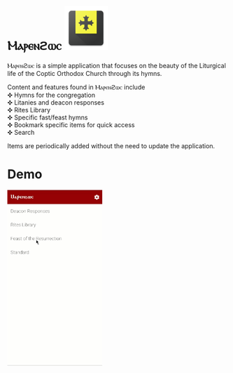 # Ⲙⲁⲣⲉⲛϩⲱⲥ   <img src="https://github.com/AbanoubG/marenhos/blob/master/demo/icon.png" height="100em" />      
  
Ⲙⲁⲣⲉⲛϩⲱⲥ is a simple application that focuses on the beauty of the Liturgical life of the Coptic Orthodox Church through its hymns.

Content and features found in Ⲙⲁⲣⲉⲛϩⲱⲥ include  
✜ Hymns for the congregation  
✜ Litanies and deacon responses  
✜ Rites Library  
✜ Specific fast/feast hymns   
✜ Bookmark specific items for quick access  
✜ Search 

Items are periodically added without the need to update the application.  

# Demo
<img src="https://github.com/AbanoubG/marenhos/blob/master/demo/demo.gif" height="400em" />
